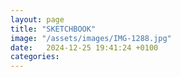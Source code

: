 ```yaml
---
layout: page
title: "SKETCHBOOK"
image: "/assets/images/IMG-1288.jpg"
date:   2024-12-25 19:41:24 +0100
categories:
---
```


